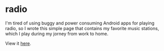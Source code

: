 radio
======

I'm tired of using buggy and power consuming Android apps for playing radio, so I wrote this simple page that contains my favorite music stations, which I play during my jorney from work to home.

View it [here](http://bit.ly/radioblabla).

